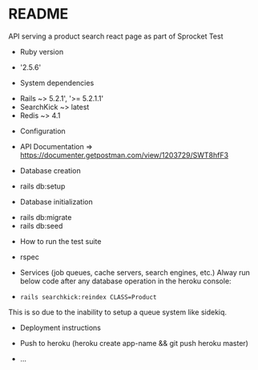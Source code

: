 # README

API serving a product search react page as part of Sprocket Test

* Ruby version
- '2.5.6'

* System dependencies
- Rails ~> 5.2.1', '>= 5.2.1.1'
- SearchKick ~> latest
- Redis ~> 4.1

* Configuration
- API Documentation => https://documenter.getpostman.com/view/1203729/SWT8hfF3

* Database creation
- rails db:setup

* Database initialization
- rails db:migrate
- rails db:seed

* How to run the test suite
- rspec

* Services (job queues, cache servers, search engines, etc.)
Alway run below code after any database operation in the heroku console:
- `rails searchkick:reindex CLASS=Product`

This is so due to the inability to setup a queue system like sidekiq.

* Deployment instructions
- Push to heroku (heroku create app-name && git push heroku master)

* ...
